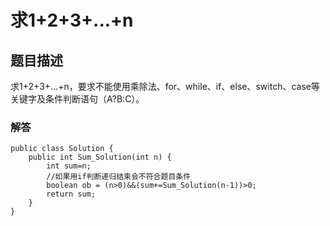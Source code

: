 # 求1+2+3+...+n
## 题目描述
求1+2+3+...+n，要求不能使用乘除法、for、while、if、else、switch、case等关键字及条件判断语句（A?B:C）。
### 解答
```
public class Solution {
    public int Sum_Solution(int n) {
        int sum=n;
        //如果用if判断递归结束会不符合题目条件
        boolean ob = (n>0)&&(sum+=Sum_Solution(n-1))>0;
        return sum;
    }
}
```

